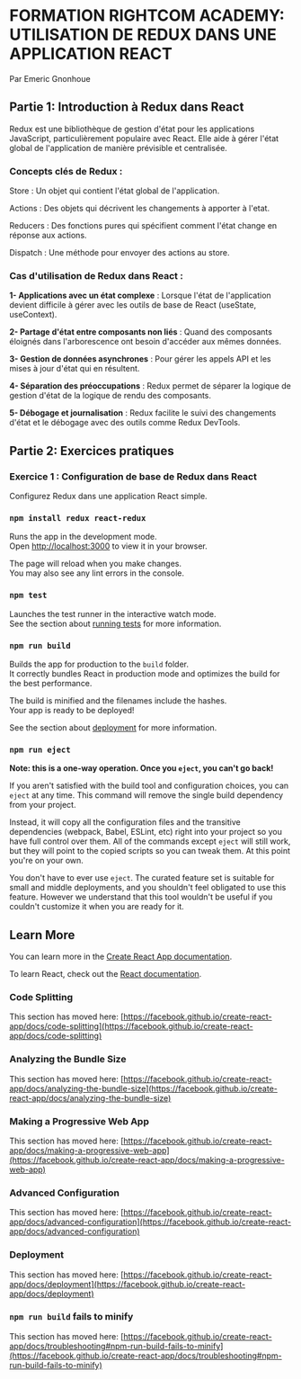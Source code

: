 # FORMATION RIGHTCOM ACADEMY: UTILISATION DE REDUX DANS UNE APPLICATION REACT

Par Emeric Gnonhoue

## Partie 1: Introduction à Redux dans React

Redux est une bibliothèque de gestion d'état pour les applications JavaScript, particulièrement populaire avec React. Elle aide à gérer l'état global de l'application de manière prévisible et centralisée.

### Concepts clés de Redux :
Store : Un objet qui contient l'état global de l'application.

Actions : Des objets qui décrivent les changements à apporter à l'etat.

Reducers : Des fonctions pures qui spécifient comment l'état change en réponse aux actions.

Dispatch : Une méthode pour envoyer des actions au store.

### Cas d'utilisation de Redux dans React :
**1- Applications avec un état complexe** : Lorsque l'état de l'application devient difficile à gérer avec les outils de base de React (useState, useContext).

**2- Partage d'état entre composants non liés** : Quand des composants éloignés dans l'arborescence ont besoin d'accéder aux mêmes données.

**3- Gestion de données asynchrones** : Pour gérer les appels API et les mises à jour d'état qui en résultent.

**4- Séparation des préoccupations** : Redux permet de séparer la logique de gestion d'état de la logique de rendu des composants.

**5- Débogage et journalisation** : Redux facilite le suivi des changements d'état et le débogage avec des outils comme Redux DevTools.

## Partie 2: Exercices pratiques

### Exercice 1 : Configuration de base de Redux dans React 
Configurez Redux dans une application React simple.
### `npm install redux react-redux`

Runs the app in the development mode.\
Open [http://localhost:3000](http://localhost:3000) to view it in your browser.

The page will reload when you make changes.\
You may also see any lint errors in the console.

### `npm test`

Launches the test runner in the interactive watch mode.\
See the section about [running tests](https://facebook.github.io/create-react-app/docs/running-tests) for more information.

### `npm run build`

Builds the app for production to the `build` folder.\
It correctly bundles React in production mode and optimizes the build for the best performance.

The build is minified and the filenames include the hashes.\
Your app is ready to be deployed!

See the section about [deployment](https://facebook.github.io/create-react-app/docs/deployment) for more information.

### `npm run eject`

**Note: this is a one-way operation. Once you `eject`, you can't go back!**

If you aren't satisfied with the build tool and configuration choices, you can `eject` at any time. This command will remove the single build dependency from your project.

Instead, it will copy all the configuration files and the transitive dependencies (webpack, Babel, ESLint, etc) right into your project so you have full control over them. All of the commands except `eject` will still work, but they will point to the copied scripts so you can tweak them. At this point you're on your own.

You don't have to ever use `eject`. The curated feature set is suitable for small and middle deployments, and you shouldn't feel obligated to use this feature. However we understand that this tool wouldn't be useful if you couldn't customize it when you are ready for it.

## Learn More

You can learn more in the [Create React App documentation](https://facebook.github.io/create-react-app/docs/getting-started).

To learn React, check out the [React documentation](https://reactjs.org/).

### Code Splitting

This section has moved here: [https://facebook.github.io/create-react-app/docs/code-splitting](https://facebook.github.io/create-react-app/docs/code-splitting)

### Analyzing the Bundle Size

This section has moved here: [https://facebook.github.io/create-react-app/docs/analyzing-the-bundle-size](https://facebook.github.io/create-react-app/docs/analyzing-the-bundle-size)

### Making a Progressive Web App

This section has moved here: [https://facebook.github.io/create-react-app/docs/making-a-progressive-web-app](https://facebook.github.io/create-react-app/docs/making-a-progressive-web-app)

### Advanced Configuration

This section has moved here: [https://facebook.github.io/create-react-app/docs/advanced-configuration](https://facebook.github.io/create-react-app/docs/advanced-configuration)

### Deployment

This section has moved here: [https://facebook.github.io/create-react-app/docs/deployment](https://facebook.github.io/create-react-app/docs/deployment)

### `npm run build` fails to minify

This section has moved here: [https://facebook.github.io/create-react-app/docs/troubleshooting#npm-run-build-fails-to-minify](https://facebook.github.io/create-react-app/docs/troubleshooting#npm-run-build-fails-to-minify)
